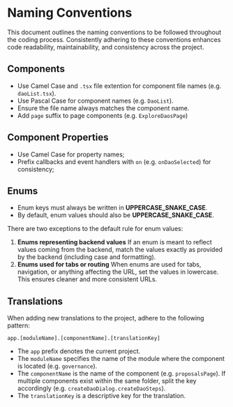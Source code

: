 # Naming Conventions

This document outlines the naming conventions to be followed throughout the coding process. Consistently adhering to
these conventions enhances code readability, maintainability, and consistency across the project.

## Components

- Use Camel Case and `.tsx` file extention for component file names (e.g. `daoList.tsx`).
- Use Pascal Case for component names (e.g. `DaoList`).
- Ensure the file name always matches the component name.
- Add `page` suffix to page components (e.g. `ExploreDaosPage`)

## Component Properties

- Use Camel Case for property names;
- Prefix callbacks and event handlers with `on` (e.g. `onDaoSelected`) for consistency;

## Enums

- Enum keys must always be written in **UPPERCASE_SNAKE_CASE**.
- By default, enum values should also be **UPPERCASE_SNAKE_CASE**.

There are two exceptions to the default rule for enum values:

1. **Enums representing backend values** If an enum is meant to reflect values coming from the backend, match the values
   exactly as provided by the backend (including case and formatting).
2. **Enums used for tabs or routing** When enums are used for tabs, navigation, or anything affecting the URL, set the
   values in lowercase. This ensures cleaner and more consistent URLs.

## Translations

When adding new translations to the project, adhere to the following pattern:

```
app.[moduleName].[componentName].[translationKey]
```

- The `app` prefix denotes the current project.
- The `moduleName` specifies the name of the module where the component is located (e.g. `governance`).
- The `componentName` is the name of the component (e.g. `proposalsPage`). If multiple components exist within the same
  folder, split the key accordingly (e.g. `createDaoDialog.createDaoSteps`).
- The `translationKey` is a descriptive key for the translation.
